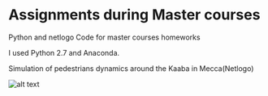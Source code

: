 # Assignments during Master courses
Python and netlogo Code for master courses homeworks

I used Python 2.7 and Anaconda. 


Simulation of pedestrians dynamics around the Kaaba in Mecca(Netlogo)

![alt text](https://github.com/crespofabian8012/PythonHomeworksCode/blob/master/image.png?raw=true)

